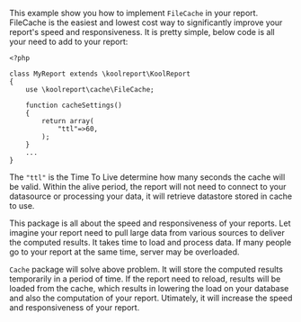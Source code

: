 This example show you how to implement `FileCache` in your report. FileCache is the easiest and lowest cost way to significantly improve your report's speed and responsiveness. It is pretty simple, below code is all your need to add to your report:

```
<?php

class MyReport extends \koolreport\KoolReport
{
    use \koolreport\cache\FileCache;

    function cacheSettings()
    {
        return array(
            "ttl"=>60,
        );
    }
    ...
}
```

The `"ttl"` is the Time To Live determine how many seconds the cache will be valid. Within the alive period, the report will not need to connect to your datasource or processing your data, it will retrieve datastore stored in cache to use.

This package is all about the speed and responsiveness of your reports. Let imagine your report need to pull large data from various sources to deliver the computed results. It takes time to load and process data. If many people go to your report at the same time, server may be overloaded.

`Cache` package will solve above problem. It will store the computed results temporarily in a period of time. If the report need to reload, results will be loaded from the cache, which results in lowering the load on your database and also the computation of your report. Utimately, it will increase the speed and responsiveness of your report.